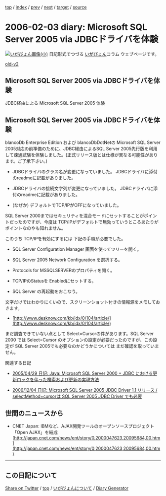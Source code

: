 [top](https://igapyon.github.io/diary/) 
 / [index](https://igapyon.github.io/diary/2006/index.html) 
 / [prev](https://igapyon.github.io/diary/2006/ig060202.html) 
 / [next](https://igapyon.github.io/diary/2006/ig060206.html) 
 / [target](https://igapyon.github.io/diary/2006/ig060203.html) 
 / [source](https://github.com/igapyon/diary/blob/gh-pages/2006/ig060203.html.src.md) 

2006-02-03 diary: Microsoft SQL Server 2005 via JDBCドライバを体験
=====================================================================================================
[![いがぴょん画像(小)](https://igapyon.github.io/diary/images/iga200306s.jpg "いがぴょん")](https://igapyon.github.io/diary/memo/memoigapyon.html) 日記形式でつづる [いがぴょん](https://igapyon.github.io/diary/memo/memoigapyon.html)コラム ウェブページです。

[old-v2](ig060203-orig.html)

## Microsoft SQL Server 2005 via JDBCドライバを体験

JDBC経由による Microsoft SQL Server 2005 体験


## Microsoft SQL Server 2005 via JDBCドライバを体験

blancoDb Enterprise Edition および blancoDbDotNetの Microsoft SQL Server 2005対応の前準備のために、JDBC経由によるSQL
Server 2005先行版を利用して疎通試験を体験しました。(正式リリース版とは仕様が異なる可能性があります。ご了承下さい。)

* JDBCドライバのクラス名が変更になっていました。
  JDBCドライバに添付のreadmeに記載がありました。
  
* JDBCドライバの接続文字列が変更になっていました。
  JDBCドライバに添付のreadmeに記載がありました。
  
* (なぜか) デフォルトでTCP/IPがOFFになっていました。

SQL Server 2000まではセキュリティを混合モードにセットすることがポイントだったのですが、今度は TCP/IPがデフォルトで無効っていうところあたりがポイントなのやも知れません。

このうち TCP/IPを有効にするには 下記の手順が必要でした。

* SQL Server Configuration Manager 画面を使ってツリーを開く。
  
* SQL Server 2005 Network Configuration を選択する。
  
* Protocols for MSSQLSERVERのプロパティを開く。
  
* TCP/IPのStatusを Enabledにセットする。
  
* SQL Server の再起動をおこなう。

文字だけではわかりにくいので、スクリーンショット付きの情報源をメモしておきます。

* [http://www.desknow.com/kb/idx/0/104/article/](http://www.desknow.com/kb/idx/0/104/article/)

まだ調査できていない点として Select=Cursorの件があります。SQL Server 2000 では Select=Cursor のオプションの設定が必要だったのですが、この設定が
SQL Server 2005でも必要なのかどうかについては まだ確認を取っていません。

関連する日記

* [2005/04/29 日記: Java: Microsoft SQL Server 2000 + JDBC における更新ロックを伴った検索および更新の実現方法](../2005/ig050429.html)
  
* [2006/12/04 日記: Microsoft SQL Server 2005 JDBC Driver 1.1 リリース / selectMethod=cursorは
  SQL Server 2005 JDBC Driver でも必要](ig061204.html)

## 世間のニュースから

* CNET Japan: IBMなど、AJAX開発ツールのオープンソースプロジェクト「Open AJAX」を結成
  [http://japan.cnet.com/news/ent/story/0,2000047623,20095684,00.htm](http://japan.cnet.com/news/ent/story/0,2000047623,20095684,00.htm)

----------------------------------------------------------------------------------------------------

## この日記について

[Share on Twitter](https://twitter.com/intent/tweet?hashtags=igapyon%2Cdiary%2C%E3%81%84%E3%81%8C%E3%81%B4%E3%82%87%E3%82%93&text=Microsoft+SQL+Server+2005+via+JDBC%E3%83%89%E3%83%A9%E3%82%A4%E3%83%90%E3%82%92%E4%BD%93%E9%A8%93&url=https%3A%2F%2Figapyon.github.io%2Fdiary%2F2006%2Fig060203.html) / [top](../index.html) / [いがぴょんについて](https://igapyon.github.io/diary/memo/memoigapyon.html) / [Diary Generator](https://github.com/igapyon/igapyonv3)
